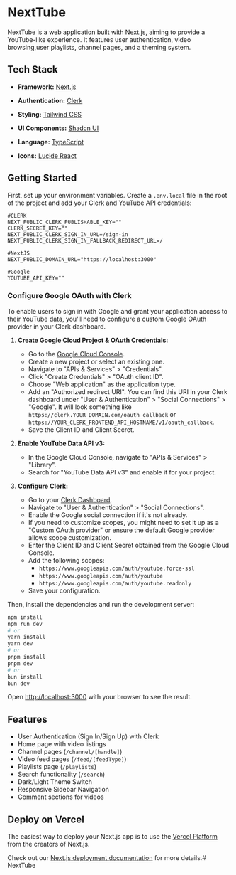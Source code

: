 # NextTube

NextTube is a web application built with Next.js, aiming to provide a YouTube-like experience. It features user authentication, video browsing,user playlists, channel pages, and a theming system.

## Tech Stack

*   **Framework:** [Next.js](https://nextjs.org/)
*   **Authentication:** [Clerk](https://clerk.com/)
*   **Styling:** [Tailwind CSS](https://tailwindcss.com/)
*   **UI Components:** [Shadcn UI](https://ui.shadcn.com/) 
*   **Language:** [TypeScript](https://www.typescriptlang.org/)

*   **Icons:** [Lucide React](https://lucide.dev/)

## Getting Started

First, set up your environment variables. Create a `.env.local` file in the root of the project and add your Clerk and YouTube API credentials:

```env
#CLERK
NEXT_PUBLIC_CLERK_PUBLISHABLE_KEY=""
CLERK_SECRET_KEY=""
NEXT_PUBLIC_CLERK_SIGN_IN_URL=/sign-in
NEXT_PUBLIC_CLERK_SIGN_IN_FALLBACK_REDIRECT_URL=/

#NextJS
NEXT_PUBLIC_DOMAIN_URL="https://localhost:3000"

#Google
YOUTUBE_API_KEY=""
```

### Configure Google OAuth with Clerk

To enable users to sign in with Google and grant your application access to their YouTube data, you'll need to configure a custom Google OAuth provider in your Clerk dashboard.

1.  **Create Google Cloud Project & OAuth Credentials:**
    *   Go to the [Google Cloud Console](https://console.cloud.google.com/).
    *   Create a new project or select an existing one.
    *   Navigate to "APIs & Services" > "Credentials".
    *   Click "Create Credentials" > "OAuth client ID".
    *   Choose "Web application" as the application type.
    *   Add an "Authorized redirect URI". You can find this URI in your Clerk dashboard under "User & Authentication" > "Social Connections" > "Google". It will look something like `https://clerk.YOUR_DOMAIN.com/oauth_callback` or `https://YOUR_CLERK_FRONTEND_API_HOSTNAME/v1/oauth_callback`.
    *   Save the Client ID and Client Secret.

2.  **Enable YouTube Data API v3:**
    *   In the Google Cloud Console, navigate to "APIs & Services" > "Library".
    *   Search for "YouTube Data API v3" and enable it for your project.

3.  **Configure Clerk:**
    *   Go to your [Clerk Dashboard](https://dashboard.clerk.com/).
    *   Navigate to "User & Authentication" > "Social Connections".
    *   Enable the Google social connection if it's not already.
    *   If you need to customize scopes, you might need to set it up as a "Custom OAuth provider" or ensure the default Google provider allows scope customization.
    *   Enter the Client ID and Client Secret obtained from the Google Cloud Console.
    *   Add the following scopes:
        *   `https://www.googleapis.com/auth/youtube.force-ssl`
        *   `https://www.googleapis.com/auth/youtube`
        *   `https://www.googleapis.com/auth/youtube.readonly`
    *   Save your configuration.


Then, install the dependencies and run the development server:

```bash
npm install
npm run dev
# or
yarn install
yarn dev
# or
pnpm install
pnpm dev
# or
bun install
bun dev
```

Open [http://localhost:3000](http://localhost:3000) with your browser to see the result.


## Features

*   User Authentication (Sign In/Sign Up) with Clerk
*   Home page with video listings
*   Channel pages (`/channel/[handle]`)
*   Video feed pages (`/feed/[feedType]`)
*   Playlists page (`/playlists`)
*   Search functionality (`/search`)
*   Dark/Light Theme Switch
*   Responsive Sidebar Navigation
*   Comment sections for videos


## Deploy on Vercel

The easiest way to deploy your Next.js app is to use the [Vercel Platform](https://vercel.com/new?utm_medium=default-template&filter=next.js&utm_source=create-next-app) from the creators of Next.js.

Check out our [Next.js deployment documentation](https://nextjs.org/docs/app/building-your-application/deploying) for more details.# NextTube

